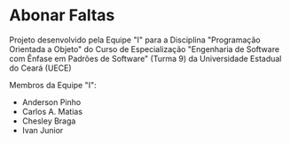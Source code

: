 # Abonar Faltas
Projeto desenvolvido pela Equipe "I" para a Disciplina "Programação Orientada a Objeto" do Curso de Especialização "Engenharia de Software com Ênfase em Padrões de Software" (Turma 9) da Universidade Estadual do Ceará (UECE)

Membros da Equipe "I":
  - Anderson Pinho
  - Carlos A. Matias
  - Chesley Braga
  - Ivan Junior
